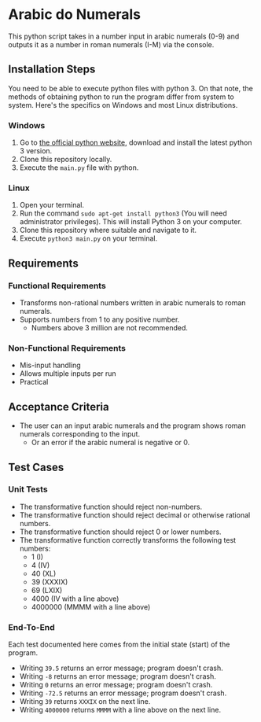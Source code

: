 # Arabic do Numerals
This python script takes in a number input in arabic numerals (0-9) and outputs it as a number in roman numerals (I-M) via the console.
## Installation Steps
You need to be able to execute python files with python 3. On that note, the methods of obtaining python to run the program differ from system to system. Here's the specifics on Windows and most Linux distributions.
### Windows
1. Go to [the official python website](https://www.python.org/downloads/), download and install the latest python 3 version.
2. Clone this repository locally.
3. Execute the `main.py` file with python.
### Linux
1. Open your terminal.
2. Run the command `sudo apt-get install python3` (You will need administrator privileges). This will install Python 3 on your computer.
3. Clone this repository where suitable and navigate to it.
4. Execute `python3 main.py` on your terminal.

## Requirements
### Functional Requirements
* Transforms non-rational numbers written in arabic numerals to roman numerals.
* Supports numbers from 1 to any positive number.
    * Numbers above 3 million are not recommended.
### Non-Functional Requirements
* Mis-input handling
* Allows multiple inputs per run
* Practical
## Acceptance Criteria
* The user can an input arabic numerals and the program shows roman numerals corresponding to the input.
    * Or an error if the arabic numeral is negative or 0.
## Test Cases
### Unit Tests
* The transformative function should reject non-numbers.
* The transformative function should reject decimal or otherwise rational numbers.
* The transformative function should reject 0 or lower numbers.
* The transformative function correctly transforms the following test numbers:
    * 1 (I)
    * 4 (IV)
    * 40 (XL)
    * 39 (XXXIX)
    * 69 (LXIX)
    * 4000 (IV with a line above)
    * 4000000 (MMMM with a line above)
### End-To-End
Each test documented here comes from the initial state (start) of the program.
* Writing `39.5` returns an error message; program doesn't crash.
* Writing `-8` returns an error message; program doesn't crash.
* Writing `0` returns an error message; program doesn't crash.
* Writing `-72.5` returns an error message; program doesn't crash.
* Writing `39` returns `XXXIX` on the next line.
* Writing `4000000` returns `MMMM` with a line above on the next line.